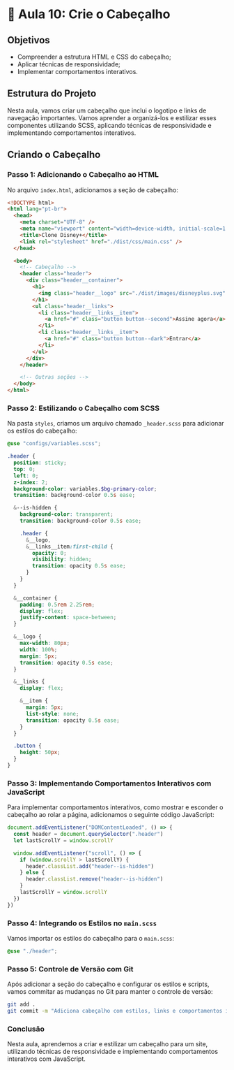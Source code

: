 # 📝 Aula 10: Crie o Cabeçalho

## Objetivos

- Compreender a estrutura HTML e CSS do cabeçalho;
- Aplicar técnicas de responsividade;
- Implementar comportamentos interativos.

## Estrutura do Projeto

Nesta aula, vamos criar um cabeçalho que inclui o logotipo e links de navegação importantes. Vamos aprender a organizá-los e estilizar esses componentes utilizando SCSS, aplicando técnicas de responsividade e implementando comportamentos interativos.

## Criando o Cabeçalho

### Passo 1: Adicionando o Cabeçalho ao HTML

No arquivo `index.html`, adicionamos a seção de cabeçalho:

```html
<!DOCTYPE html>
<html lang="pt-br">
  <head>
    <meta charset="UTF-8" />
    <meta name="viewport" content="width=device-width, initial-scale=1.0" />
    <title>Clone Disney+</title>
    <link rel="stylesheet" href="./dist/css/main.css" />
  </head>

  <body>
    <!-- Cabeçalho -->
    <header class="header">
      <div class="header__container">
        <h1>
          <img class="header__logo" src="./dist/images/disneyplus.svg" alt="Disney+" />
        </h1>
        <ul class="header__links">
          <li class="header__links__item">
            <a href="#" class="button button--second">Assine agora</a>
          </li>
          <li class="header__links__item">
            <a href="#" class="button button--dark">Entrar</a>
          </li>
        </ul>
      </div>
    </header>

    <!-- Outras seções -->
  </body>
</html>
```

### Passo 2: Estilizando o Cabeçalho com SCSS

Na pasta `styles`, criamos um arquivo chamado `_header.scss` para adicionar os estilos do cabeçalho:

```scss
@use "configs/variables.scss";

.header {
  position: sticky;
  top: 0;
  left: 0;
  z-index: 2;
  background-color: variables.$bg-primary-color;
  transition: background-color 0.5s ease;

  &--is-hidden {
    background-color: transparent;
    transition: background-color 0.5s ease;

    .header {
      &__logo,
      &__links__item:first-child {
        opacity: 0;
        visibility: hidden;
        transition: opacity 0.5s ease;
      }
    }
  }

  &__container {
    padding: 0.5rem 2.25rem;
    display: flex;
    justify-content: space-between;
  }

  &__logo {
    max-width: 80px;
    width: 100%;
    margin: 5px;
    transition: opacity 0.5s ease;
  }

  &__links {
    display: flex;

    &__item {
      margin: 5px;
      list-style: none;
      transition: opacity 0.5s ease;
    }
  }

  .button {
    height: 50px;
  }
}
```

### Passo 3: Implementando Comportamentos Interativos com JavaScript

Para implementar comportamentos interativos, como mostrar e esconder o cabeçalho ao rolar a página, adicionamos o seguinte código JavaScript:

```js
document.addEventListener("DOMContentLoaded", () => {
  const header = document.querySelector(".header")
  let lastScrollY = window.scrollY

  window.addEventListener("scroll", () => {
    if (window.scrollY > lastScrollY) {
      header.classList.add("header--is-hidden")
    } else {
      header.classList.remove("header--is-hidden")
    }
    lastScrollY = window.scrollY
  })
})
```

### Passo 4: Integrando os Estilos no `main.scss`

Vamos importar os estilos do cabeçalho para o `main.scss`:

```scss
@use "./header";
```

### Passo 5: Controle de Versão com Git

Após adicionar a seção do cabeçalho e configurar os estilos e scripts, vamos commitar as mudanças no Git para manter o controle de versão:

```sh
git add .
git commit -m "Adiciona cabeçalho com estilos, links e comportamentos interativos"
```

### Conclusão

Nesta aula, aprendemos a criar e estilizar um cabeçalho para um site, utilizando técnicas de responsividade e implementando comportamentos interativos com JavaScript.

